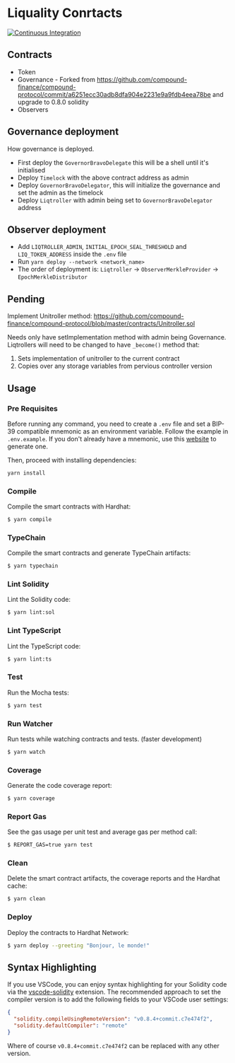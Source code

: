 # Liquality Conrtacts

[![Continuous Integration](https://github.com/liquality/liquality-contracts/actions/workflows/ci.yml/badge.svg?branch=master)](https://github.com/liquality/liquality-contracts/actions/workflows/ci.yml)

## Contracts

- Token
- Governance - Forked from https://github.com/compound-finance/compound-protocol/commit/a6251ecc30adb8dfa904e2231e9a9fdb4eea78be and upgrade to 0.8.0 solidity
- Observers

## Governance deployment

How governance is deployed.

- First deploy the `GovernorBravoDelegate` this will be a shell until it's initialised
- Deploy `Timelock` with the above contract address as admin
- Deploy `GovernorBravoDelegator`, this will initialize the governance and set the admin as the timelock
- Deploy `Liqtroller` with admin being set to `GovernorBravoDelegator` address

## Observer deployment

- Add `LIQTROLLER_ADMIN`, `INITIAL_EPOCH_SEAL_THRESHOLD` and `LIQ_TOKEN_ADDRESS` inside the `.env` file
- Run `yarn deploy --network <network_name>`
- The order of deployment is: `Liqtroller` -> `ObserverMerkleProvider` -> `EpochMerkleDistributor`

## Pending

Implement Unitroller method: https://github.com/compound-finance/compound-protocol/blob/master/contracts/Unitroller.sol

Needs only have setImplementation method with admin being Governance. Liqtrollers will need to be changed to have `_become()` method that:

1. Sets implementation of unitroller to the current contract
2. Copies over any storage variables from pervious controller version

## Usage

### Pre Requisites

Before running any command, you need to create a `.env` file and set a BIP-39 compatible mnemonic as an environment
variable. Follow the example in `.env.example`. If you don't already have a mnemonic, use this [website](https://iancoleman.io/bip39/) to generate one.

Then, proceed with installing dependencies:

```sh
yarn install
```

### Compile

Compile the smart contracts with Hardhat:

```sh
$ yarn compile
```

### TypeChain

Compile the smart contracts and generate TypeChain artifacts:

```sh
$ yarn typechain
```

### Lint Solidity

Lint the Solidity code:

```sh
$ yarn lint:sol
```

### Lint TypeScript

Lint the TypeScript code:

```sh
$ yarn lint:ts
```

### Test

Run the Mocha tests:

```sh
$ yarn test
```

### Run Watcher

Run tests while watching contracts and tests. (faster development)

```sh
$ yarn watch
```

### Coverage

Generate the code coverage report:

```sh
$ yarn coverage
```

### Report Gas

See the gas usage per unit test and average gas per method call:

```sh
$ REPORT_GAS=true yarn test
```

### Clean

Delete the smart contract artifacts, the coverage reports and the Hardhat cache:

```sh
$ yarn clean
```

### Deploy

Deploy the contracts to Hardhat Network:

```sh
$ yarn deploy --greeting "Bonjour, le monde!"
```

## Syntax Highlighting

If you use VSCode, you can enjoy syntax highlighting for your Solidity code via the
[vscode-solidity](https://github.com/juanfranblanco/vscode-solidity) extension. The recommended approach to set the
compiler version is to add the following fields to your VSCode user settings:

```json
{
  "solidity.compileUsingRemoteVersion": "v0.8.4+commit.c7e474f2",
  "solidity.defaultCompiler": "remote"
}
```

Where of course `v0.8.4+commit.c7e474f2` can be replaced with any other version.
